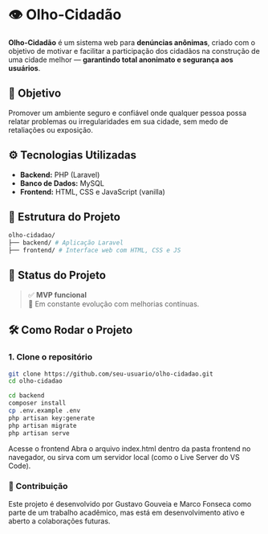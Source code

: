 # 👁️ Olho-Cidadão

**Olho-Cidadão** é um sistema web para **denúncias anônimas**, criado com o objetivo de motivar e facilitar a participação dos cidadãos na construção de uma cidade melhor — **garantindo total anonimato e segurança aos usuários**.

## 🚀 Objetivo

Promover um ambiente seguro e confiável onde qualquer pessoa possa relatar problemas ou irregularidades em sua cidade, sem medo de retaliações ou exposição.

## ⚙️ Tecnologias Utilizadas

- **Backend:** PHP (Laravel)
- **Banco de Dados:** MySQL
- **Frontend:** HTML, CSS e JavaScript (vanilla)

## 📁 Estrutura do Projeto

```bash
olho-cidadao/
├── backend/ # Aplicação Laravel
├── frontend/ # Interface web com HTML, CSS e JS
```

## 🧪 Status do Projeto

> ✅ **MVP funcional**  
> 🔧 Em constante evolução com melhorias contínuas.

## 🛠️ Como Rodar o Projeto

### 1. Clone o repositório

```bash
git clone https://github.com/seu-usuario/olho-cidadao.git
cd olho-cidadao

cd backend
composer install
cp .env.example .env
php artisan key:generate
php artisan migrate
php artisan serve
```

Acesse o frontend
Abra o arquivo index.html dentro da pasta frontend no navegador, ou sirva com um servidor local (como o Live Server do VS Code).

### 🤝 Contribuição
Este projeto é desenvolvido por Gustavo Gouveia e Marco Fonseca como parte de um trabalho acadêmico, mas está em desenvolvimento ativo e aberto a colaborações futuras.

